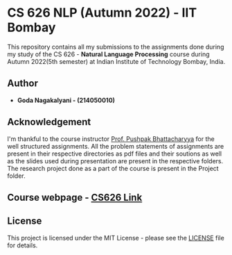 # CS 626 NLP (Autumn 2022) - IIT Bombay

This repository contains all my submissions to the assignments done during my study of the CS 626 - **Natural Language Processing** course during Autumn 2022(5th semester) at Indian Institute of Technology Bombay, India.

## Author

* **Goda Nagakalyani - (214050010)** 

## Acknowledgement

I'm thankful to the course instructor [Prof. Pushpak Bhattacharyya](<https://www.cse.iitb.ac.in/~pb/>) for the well structured assignments. All the problem statements of assignments are present in their respective directories as pdf files and their soutions as well as the slides used during presentation are present in the respective folders. The research project done as a part of the course is present in the Project folder.

## Course webpage - [CS626 Link](<https://www.cse.iitb.ac.in/~cs626/2022/>)

## License

This project is licensed under the MIT License - please see the [LICENSE](LICENSE) file for details.
